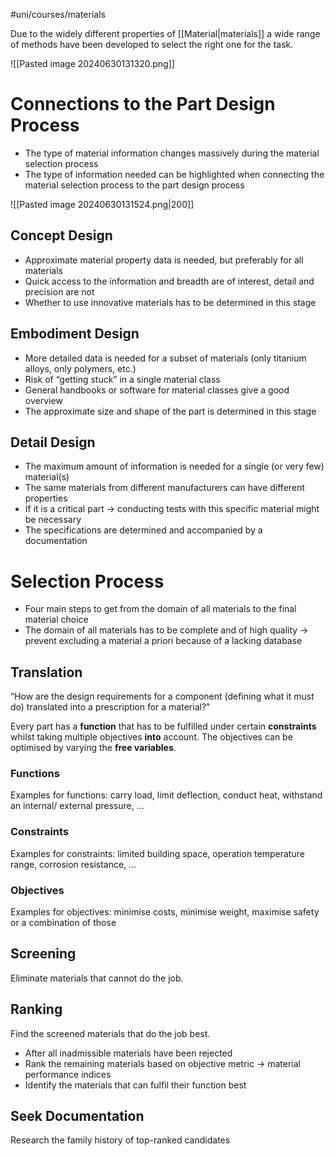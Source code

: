 #uni/courses/materials 

Due to the widely different properties of [[Material|materials]] a wide range of methods have been developed to select the right one for the task.

![[Pasted image 20240630131320.png]]

# Connections to the Part Design Process

- The type of material information changes massively during the material selection process 
- The type of information needed can be highlighted when connecting the material selection process to the part design process

![[Pasted image 20240630131524.png|200]]

## Concept Design

- Approximate material property data is needed, but preferably for all materials
- Quick access to the information and breadth are of interest, detail and precision are not
- Whether to use innovative materials has to be determined in this stage

## Embodiment Design

- More detailed data is needed for a subset of materials (only titanium alloys, only polymers, etc.)
- Risk of “getting stuck” in a single material class
- General handbooks or software for material classes give a good overview
- The approximate size and shape of the part is determined in this stage

## Detail Design

 - The maximum amount of information is needed for a single (or very few) material(s)
 - The same materials from different manufacturers can have different properties
 - If it is a critical part -> conducting tests with this specific material might be necessary
 - The specifications are determined and accompanied by a documentation

# Selection Process

- Four main steps to get from the domain of all materials to the final material choice 
- The domain of all materials has to be complete and of high quality -> prevent excluding a material a priori because of a lacking database

## Translation

“How are the design requirements for a component (defining what it must do) translated into a prescription for a material?"

Every part has a **function** that has to be fulfilled under certain **constraints** whilst taking multiple objectives **into** account. The objectives can be optimised by varying the **free variables**.

### Functions

Examples for functions: carry load, limit deflection, conduct heat, withstand an internal/ external pressure, ...

### Constraints

Examples for constraints: limited building space, operation temperature range, corrosion resistance, ...

### Objectives

Examples for objectives: minimise costs, minimise weight, maximise safety or a combination of those

## Screening

Eliminate materials that cannot do the job.

## Ranking

Find the screened materials that do the job best.

- After all inadmissible materials have been rejected 
- Rank the remaining materials based on objective metric -> material performance indices 
- Identify the materials that can fulfil their function best

## Seek Documentation

Research the family history of top-ranked candidates